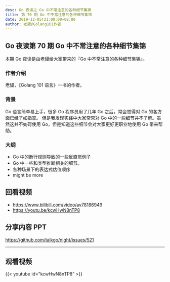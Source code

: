 ```yaml
---
desc: Go 夜读之 Go 中不常注意的各种细节集锦
title: 第 70 期 Go 中不常注意的各种细节集锦
date: 2019-12-05T21:00:00+08:00
author: 老貘@Golang101作者
---
```


## Go 夜读第 70 期 Go 中不常注意的各种细节集锦

本期 Go 夜读是由老貘给大家带来的『Go 中不常注意的各种细节集锦』。

### 作者介绍

老貘，《Golang 101 语言》一书的作者。

### 背景

Go 语言简单易上手，很多 Go 程序员用了几年 Go 之后，常会觉得对 Go 的各方面已经了如指掌。
但是我发现实践中大家常常对 Go 中的一些细节并不了解。虽然这并不妨碍使用 Go，但是知道这些细节会对大家更好更职业地使用 Go 带来帮助。

### 大纲

- Go 中的断行规则导致的一些反直觉例子
- Go 中一些和类型推断相关的细节。
- 各种场景下的表达式估值顺序
- might be more

## 回看视频

- https://www.bilibili.com/video/av78186949
- https://youtu.be/kcwHwN8nTP8

## 分享内容 PPT

https://github.com/talkgo/night/issues/521

---

## 观看视频

{{< youtube id="kcwHwN8nTP8" >}}
